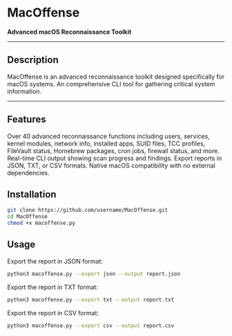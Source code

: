 # MacOffense

**Advanced macOS Reconnaissance Toolkit**

---

## Description

MacOffense is an advanced reconnaissance toolkit designed specifically for macOS systems. An comprehensive CLI tool for gathering critical system information.

---

## Features

 Over 40 advanced reconnaissance functions including users, services, kernel modules, network info, installed apps, SUID files, TCC profiles, FileVault status, Homebrew packages, cron jobs, firewall status, and more.
 Real-time CLI output showing scan progress and findings.
 Export reports in JSON, TXT, or CSV formats.
 Native macOS compatibility with no external dependencies.

## Installation

```bash
git clone https://github.com/username/MacOffense.git
cd MacOffense
chmod +x macoffense.py
```

## Usage

Export the report in JSON format:
```bash
python3 macoffense.py --export json --output report.json
```
Export the report in TXT format:
```bash
python3 macoffense.py --export txt --output report.txt
```

Export the report in CSV format:
```bash
python3 macoffense.py --export csv --output report.csv
```

